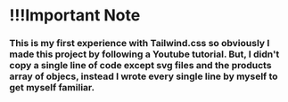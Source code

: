 # !!!Important Note
### This is my first experience with Tailwind.css so obviously I made this project by following a Youtube tutorial. But, I didn't copy a single line of code except svg files and the products array of objecs, instead I wrote every single line by myself to get myself familiar.
